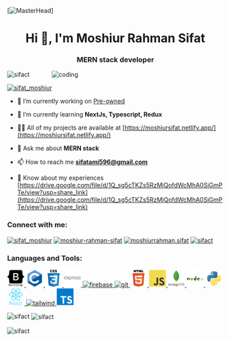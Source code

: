 [![MasterHead](https://miro.medium.com/max/1400/0*FGD6BUzzZs1VJLuY.gif)]
<h1 align="center">Hi 👋, I'm Moshiur Rahman Sifat</h1>
<h3 align="center">MERN stack developer</h3>
<img align="right" alt="coding" width="400" src="https://t4.ftcdn.net/jpg/03/13/40/45/360_F_313404541_e9YZ3pht6oEEkMXuhxTboqXA2B2ShNnC.jpg">

<p align="left"> <img src="https://komarev.com/ghpvc/?username=sifact&label=Profile%20views&color=0e75b6&style=flat" alt="sifact" /> </p>

<p align="left"> <a href="https://twitter.com/sifat_moshiur" target="blank"><img src="https://img.shields.io/twitter/follow/sifat_moshiur?logo=twitter&style=for-the-badge" alt="sifat_moshiur" /></a> </p>

- 🔭 I’m currently working on [Pre-owned](https://reseller-1b724.web.app/)

- 🌱 I’m currently learning **NextJs, Typescript, Redux**

- 👨‍💻 All of my projects are available at [https://moshiursifat.netlify.app/](https://moshiursifat.netlify.app/)

- 💬 Ask me about **MERN stack**

- 📫 How to reach me **sifatami596@gmail.com**

- 📄 Know about my experiences [https://drive.google.com/file/d/1Q_sg5cTKZs5RzMjQofdWcMhA0SiGmPTe/view?usp=share_link](https://drive.google.com/file/d/1Q_sg5cTKZs5RzMjQofdWcMhA0SiGmPTe/view?usp=share_link)

<h3 align="left">Connect with me:</h3>
<p align="left">
<a href="https://twitter.com/sifat_moshiur" target="blank"><img align="center" src="https://raw.githubusercontent.com/rahuldkjain/github-profile-readme-generator/master/src/images/icons/Social/twitter.svg" alt="sifat_moshiur" height="30" width="40" /></a>
<a href="https://linkedin.com/in/moshiur-rahman-sifat" target="blank"><img align="center" src="https://raw.githubusercontent.com/rahuldkjain/github-profile-readme-generator/master/src/images/icons/Social/linked-in-alt.svg" alt="moshiur-rahman-sifat" height="30" width="40" /></a>
<a href="https://fb.com/moshiurrahman.sifat" target="blank"><img align="center" src="https://raw.githubusercontent.com/rahuldkjain/github-profile-readme-generator/master/src/images/icons/Social/facebook.svg" alt="moshiurrahman.sifat" height="30" width="40" /></a>
<a href="https://www.leetcode.com/sifact" target="blank"><img align="center" src="https://raw.githubusercontent.com/rahuldkjain/github-profile-readme-generator/master/src/images/icons/Social/leet-code.svg" alt="sifact" height="30" width="40" /></a>
</p>

<h3 align="left">Languages and Tools:</h3>
<p align="left"> <a href="https://getbootstrap.com" target="_blank" rel="noreferrer"> <img src="https://raw.githubusercontent.com/devicons/devicon/master/icons/bootstrap/bootstrap-plain-wordmark.svg" alt="bootstrap" width="40" height="40"/> </a> <a href="https://www.cprogramming.com/" target="_blank" rel="noreferrer"> <img src="https://raw.githubusercontent.com/devicons/devicon/master/icons/c/c-original.svg" alt="c" width="40" height="40"/> </a> <a href="https://www.w3schools.com/css/" target="_blank" rel="noreferrer"> <img src="https://raw.githubusercontent.com/devicons/devicon/master/icons/css3/css3-original-wordmark.svg" alt="css3" width="40" height="40"/> </a> <a href="https://expressjs.com" target="_blank" rel="noreferrer"> <img src="https://raw.githubusercontent.com/devicons/devicon/master/icons/express/express-original-wordmark.svg" alt="express" width="40" height="40"/> </a> <a href="https://firebase.google.com/" target="_blank" rel="noreferrer"> <img src="https://www.vectorlogo.zone/logos/firebase/firebase-icon.svg" alt="firebase" width="40" height="40"/> </a> <a href="https://git-scm.com/" target="_blank" rel="noreferrer"> <img src="https://www.vectorlogo.zone/logos/git-scm/git-scm-icon.svg" alt="git" width="40" height="40"/> </a> <a href="https://www.w3.org/html/" target="_blank" rel="noreferrer"> <img src="https://raw.githubusercontent.com/devicons/devicon/master/icons/html5/html5-original-wordmark.svg" alt="html5" width="40" height="40"/> </a> <a href="https://developer.mozilla.org/en-US/docs/Web/JavaScript" target="_blank" rel="noreferrer"> <img src="https://raw.githubusercontent.com/devicons/devicon/master/icons/javascript/javascript-original.svg" alt="javascript" width="40" height="40"/> </a> <a href="https://www.mongodb.com/" target="_blank" rel="noreferrer"> <img src="https://raw.githubusercontent.com/devicons/devicon/master/icons/mongodb/mongodb-original-wordmark.svg" alt="mongodb" width="40" height="40"/> </a> <a href="https://nodejs.org" target="_blank" rel="noreferrer"> <img src="https://raw.githubusercontent.com/devicons/devicon/master/icons/nodejs/nodejs-original-wordmark.svg" alt="nodejs" width="40" height="40"/> </a> <a href="https://www.python.org" target="_blank" rel="noreferrer"> <img src="https://raw.githubusercontent.com/devicons/devicon/master/icons/python/python-original.svg" alt="python" width="40" height="40"/> </a> <a href="https://reactjs.org/" target="_blank" rel="noreferrer"> <img src="https://raw.githubusercontent.com/devicons/devicon/master/icons/react/react-original-wordmark.svg" alt="react" width="40" height="40"/> </a> <a href="https://tailwindcss.com/" target="_blank" rel="noreferrer"> <img src="https://www.vectorlogo.zone/logos/tailwindcss/tailwindcss-icon.svg" alt="tailwind" width="40" height="40"/> </a> <a href="https://www.typescriptlang.org/" target="_blank" rel="noreferrer"> <img src="https://raw.githubusercontent.com/devicons/devicon/master/icons/typescript/typescript-original.svg" alt="typescript" width="40" height="40"/> </a> </p>

<p><img align="left" src="https://github-readme-stats.vercel.app/api/top-langs?username=sifact&show_icons=true&locale=en&layout=compact" alt="sifact" /></p>

<p>&nbsp;<img align="center" src="https://github-readme-stats.vercel.app/api?username=sifact&show_icons=true&locale=en" alt="sifact" /></p>

<p><img align="center" src="https://github-readme-streak-stats.herokuapp.com/?user=sifact&" alt="sifact" /></p>
